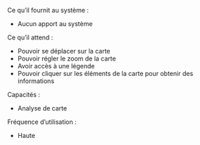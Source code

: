 
Ce qu’il fournit au système : 

- Aucun apport au système

Ce qu’il attend : 

- Pouvoir se déplacer sur la carte
- Pouvoir régler le zoom de la carte
- Avoir accès à une légende
- Pouvoir cliquer sur les éléments de la carte pour obtenir des informations

Capacités :

- Analyse de carte

Fréquence d’utilisation : 

- Haute

